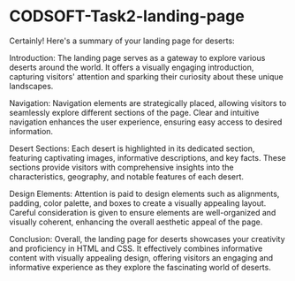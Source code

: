 # CODSOFT-Task2-landing-page

Certainly! Here's a summary of your landing page for deserts:



Introduction:
The landing page serves as a gateway to explore various deserts around the world. It offers a visually engaging introduction, capturing visitors' attention and sparking their curiosity about these unique landscapes.

Navigation:
Navigation elements are strategically placed, allowing visitors to seamlessly explore different sections of the page. Clear and intuitive navigation enhances the user experience, ensuring easy access to desired information.

Desert Sections:
Each desert is highlighted in its dedicated section, featuring captivating images, informative descriptions, and key facts. These sections provide visitors with comprehensive insights into the characteristics, geography, and notable features of each desert.

Design Elements:
Attention is paid to design elements such as alignments, padding, color palette, and boxes to create a visually appealing layout. Careful consideration is given to ensure elements are well-organized and visually coherent, enhancing the overall aesthetic appeal of the page.



Conclusion:
Overall, the landing page for deserts showcases your creativity and proficiency in HTML and CSS. It effectively combines informative content with visually appealing design, offering visitors an engaging and informative experience as they explore the fascinating world of deserts.

